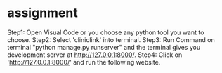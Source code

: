 # assignment

Step1: Open Visual Code or you choose any python tool you want to choose.
Step2: Select 'cliniclink' into terminal.
Step3: Run Command on terminal "python manage.py runserver" and the terminal gives you development server at http://127.0.0.1:8000/.
Step4: Click on 'http://127.0.0.1:8000/' and run the following website.
